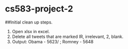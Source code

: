 # cs583-project-2


##Initial clean up steps.
1. Open xlsx in excel.
2. Delete all tweets that are marked IR, irrelevant, 2, blank.
3. Output: Obama - 5623/ ; Romney - 5648

